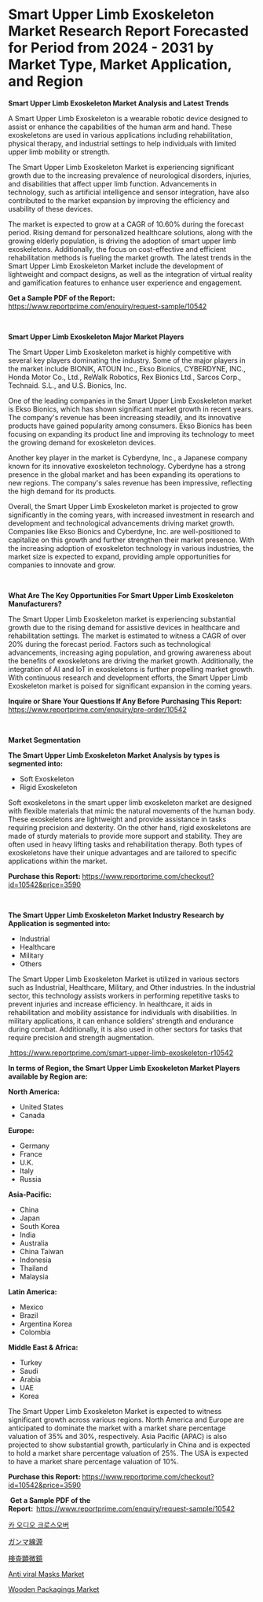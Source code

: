 <p><h1>Smart Upper Limb Exoskeleton Market Research Report Forecasted for Period from 2024 -  2031 by Market Type, Market Application, and Region</h1></p><p><strong>Smart Upper Limb Exoskeleton Market Analysis and Latest Trends</strong></p>
<p><p>A Smart Upper Limb Exoskeleton is a wearable robotic device designed to assist or enhance the capabilities of the human arm and hand. These exoskeletons are used in various applications including rehabilitation, physical therapy, and industrial settings to help individuals with limited upper limb mobility or strength.</p><p>The Smart Upper Limb Exoskeleton Market is experiencing significant growth due to the increasing prevalence of neurological disorders, injuries, and disabilities that affect upper limb function. Advancements in technology, such as artificial intelligence and sensor integration, have also contributed to the market expansion by improving the efficiency and usability of these devices.</p><p>The market is expected to grow at a CAGR of 10.60% during the forecast period. Rising demand for personalized healthcare solutions, along with the growing elderly population, is driving the adoption of smart upper limb exoskeletons. Additionally, the focus on cost-effective and efficient rehabilitation methods is fueling the market growth. The latest trends in the Smart Upper Limb Exoskeleton Market include the development of lightweight and compact designs, as well as the integration of virtual reality and gamification features to enhance user experience and engagement.</p></p>
<p><strong>Get a Sample PDF of the Report:&nbsp;</strong> <a href="https://www.reportprime.com/enquiry/request-sample/10542">https://www.reportprime.com/enquiry/request-sample/10542</a></p>
<p>&nbsp;</p>
<p><strong>Smart Upper Limb Exoskeleton Major Market Players</strong></p>
<p><p>The Smart Upper Limb Exoskeleton market is highly competitive with several key players dominating the industry. Some of the major players in the market include BIONIK, ATOUN Inc., Ekso Bionics, CYBERDYNE, INC., Honda Motor Co., Ltd., ReWalk Robotics, Rex Bionics Ltd., Sarcos Corp., Technaid. S.L., and U.S. Bionics, Inc.</p><p>One of the leading companies in the Smart Upper Limb Exoskeleton market is Ekso Bionics, which has shown significant market growth in recent years. The company's revenue has been increasing steadily, and its innovative products have gained popularity among consumers. Ekso Bionics has been focusing on expanding its product line and improving its technology to meet the growing demand for exoskeleton devices.</p><p>Another key player in the market is Cyberdyne, Inc., a Japanese company known for its innovative exoskeleton technology. Cyberdyne has a strong presence in the global market and has been expanding its operations to new regions. The company's sales revenue has been impressive, reflecting the high demand for its products.</p><p>Overall, the Smart Upper Limb Exoskeleton market is projected to grow significantly in the coming years, with increased investment in research and development and technological advancements driving market growth. Companies like Ekso Bionics and Cyberdyne, Inc. are well-positioned to capitalize on this growth and further strengthen their market presence. With the increasing adoption of exoskeleton technology in various industries, the market size is expected to expand, providing ample opportunities for companies to innovate and grow.</p></p>
<p>&nbsp;</p>
<p><strong>What Are The Key Opportunities For Smart Upper Limb Exoskeleton Manufacturers?</strong></p>
<p><p>The Smart Upper Limb Exoskeleton market is experiencing substantial growth due to the rising demand for assistive devices in healthcare and rehabilitation settings. The market is estimated to witness a CAGR of over 20% during the forecast period. Factors such as technological advancements, increasing aging population, and growing awareness about the benefits of exoskeletons are driving the market growth. Additionally, the integration of AI and IoT in exoskeletons is further propelling market growth. With continuous research and development efforts, the Smart Upper Limb Exoskeleton market is poised for significant expansion in the coming years.</p></p>
<p><strong>Inquire or Share Your Questions If Any Before Purchasing This Report:</strong> <a href="https://www.reportprime.com/enquiry/pre-order/10542">https://www.reportprime.com/enquiry/pre-order/10542</a></p>
<p>&nbsp;</p>
<p><strong>Market Segmentation</strong></p>
<p><strong>The Smart Upper Limb Exoskeleton Market Analysis by types is segmented into:</strong></p>
<p><ul><li>Soft Exoskeleton</li><li>Rigid Exoskeleton</li></ul></p>
<p><p>Soft exoskeletons in the smart upper limb exoskeleton market are designed with flexible materials that mimic the natural movements of the human body. These exoskeletons are lightweight and provide assistance in tasks requiring precision and dexterity. On the other hand, rigid exoskeletons are made of sturdy materials to provide more support and stability. They are often used in heavy lifting tasks and rehabilitation therapy. Both types of exoskeletons have their unique advantages and are tailored to specific applications within the market.</p></p>
<p><strong>Purchase this Report:&nbsp;</strong><a href="https://www.reportprime.com/checkout?id=10542&price=3590">https://www.reportprime.com/checkout?id=10542&price=3590</a></p>
<p>&nbsp;</p>
<p><strong>The Smart Upper Limb Exoskeleton Market Industry Research by Application is segmented into:</strong></p>
<p><ul><li>Industrial</li><li>Healthcare</li><li>Military</li><li>Others</li></ul></p>
<p><p>The Smart Upper Limb Exoskeleton Market is utilized in various sectors such as Industrial, Healthcare, Military, and Other industries. In the industrial sector, this technology assists workers in performing repetitive tasks to prevent injuries and increase efficiency. In healthcare, it aids in rehabilitation and mobility assistance for individuals with disabilities. In military applications, it can enhance soldiers' strength and endurance during combat. Additionally, it is also used in other sectors for tasks that require precision and strength augmentation.</p></p>
<p><a href="https://www.reportprime.com/smart-upper-limb-exoskeleton-r10542">&nbsp;https://www.reportprime.com/smart-upper-limb-exoskeleton-r10542</a></p>
<p><strong>In terms of Region, the Smart Upper Limb Exoskeleton Market Players available by Region are:</strong></p>
<p>
    <p> <strong> North America: </strong>
        <ul>
            <li>United States</li>
            <li>Canada</li>
        </ul>
        </p> 
    <p> <strong> Europe: </strong>
        <ul>
            <li>Germany</li>
            <li>France</li>
            <li>U.K.</li>
            <li>Italy</li>
            <li>Russia</li>
        </ul>
        </p> 
    <p> <strong> Asia-Pacific: </strong>
        <ul>
            <li>China</li>
            <li>Japan</li>
            <li>South Korea</li>
            <li>India</li>
            <li>Australia</li>
            <li>China Taiwan</li>
            <li>Indonesia</li>
            <li>Thailand</li>
            <li>Malaysia</li>
        </ul>
        </p> 
    <p> <strong> Latin America: </strong>
        <ul>
            <li>Mexico</li>
            <li>Brazil</li>
            <li>Argentina Korea</li>
            <li>Colombia</li>
        </ul>
        </p> 
    <p> <strong> Middle East & Africa: </strong>
        <ul>
            <li>Turkey</li>
            <li>Saudi</li>
            <li>Arabia</li>
            <li>UAE</li>
            <li>Korea</li>
        </ul>
    </p>
    </p>
<p><p>The Smart Upper Limb Exoskeleton Market is expected to witness significant growth across various regions. North America and Europe are anticipated to dominate the market with a market share percentage valuation of 35% and 30%, respectively. Asia Pacific (APAC) is also projected to show substantial growth, particularly in China and is expected to hold a market share percentage valuation of 25%. The USA is expected to have a market share percentage valuation of 10%.</p></p>
<p><strong>Purchase this Report: </strong><a href="https://www.reportprime.com/checkout?id=10542&price=3590">https://www.reportprime.com/checkout?id=10542&price=3590</a></p>
<p>&nbsp;<strong>Get a Sample PDF of the Report:&nbsp;&nbsp;</strong><a href="https://www.reportprime.com/enquiry/request-sample/10542">https://www.reportprime.com/enquiry/request-sample/10542</a></p>
<p><strong></strong></p>
<p><p><a href="https://medium.com/@anvil67678789/%EC%B9%B4%EC%98%A4%EB%94%94%EC%98%A4-%ED%81%AC%EB%A1%9C%EC%8A%A4%EC%98%A4%EB%B2%84-%EC%8B%9C%EC%9E%A5-%EA%B7%9C%EB%AA%A8-%EC%84%B1%EC%9E%A5-%EB%B0%8F-%EC%8B%9C%EC%9E%A5-%EB%B6%84%ED%95%A0-%EB%B0%8F-%EC%A7%80%EC%97%AD%EB%B3%84-%EC%9D%B8%EC%82%AC%EC%9D%B4%ED%8A%B8-%EB%B0%8F-2031%EB%85%84%EA%B9%8C%EC%A7%80%EC%9D%98-%EC%98%88%EC%B8%A1%EC%9D%84-%ED%86%B5%ED%95%9C-%EC%82%B0%EC%97%85-%EB%B6%84%EC%84%9D-1251209e1f86">카 오디오 크로스오버</a></p><p><a href="https://github.com/sghwr779811674/Market-Research-Report-List-3/blob/main/292818797801.md">ガンマ線源</a></p><p><a href="https://medium.com/@dixiegrimes2023/%E6%A4%9C%E6%9F%BB%E9%A1%95%E5%BE%AE%E9%8F%A1%E5%B8%82%E5%A0%B4%E3%81%AE%E8%A6%8F%E6%A8%A1%E3%81%A8%E3%82%B7%E3%82%A7%E3%82%A2%E5%88%86%E6%9E%90-%E6%88%90%E9%95%B7%E3%83%88%E3%83%AC%E3%83%B3%E3%83%89%E3%81%A8%E4%BA%88%E6%B8%AC2024%E5%B9%B4-2031%E5%B9%B4-b392918ed176">検査顕微鏡</a></p><p><a href="https://github.com/lbird53714/Market-Research-Report-List-5/blob/main/anti-viral-masks-market.md">Anti viral Masks Market</a></p><p><a href="https://medium.com/@aureliarice/wooden-packagings-market-share-market-analysis-growth-trends-forecasts-for-period-from-2024-1b847ef1460b">Wooden Packagings Market</a></p></p>